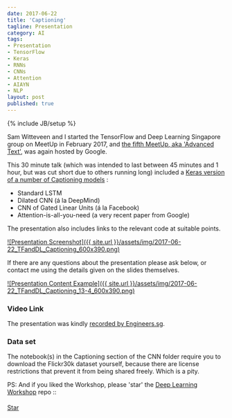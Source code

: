 ```yaml
---
date: 2017-06-22
title: 'Captioning'
tagline: Presentation
category: AI
tags:
- Presentation
- TensorFlow
- Keras
- RNNs
- CNNs
- Attention
- AIAYN
- NLP
layout: post
published: true
---
```

{% include JB/setup %}


Sam Witteveen and I started the TensorFlow and Deep Learning Singapore group on MeetUp in February 2017,
and [the fifth MeetUp, aka 'Advanced Text'](https://www.meetup.com/TensorFlow-and-Deep-Learning-Singapore/events/240386386/),
was again hosted by Google.

This 30 minute talk (which was intended to last between 45 minutes and 1 hour, but was cut short due to others running long) included a 
<a href="https://github.com/mdda/deep-learning-workshop/blob/master/notebooks/2-CNN/7-Captioning/4-run-captioning.ipynb" target="_blank">
Keras version of a number of Captioning models</a>  :

*  Standard LSTM 
*  Dilated CNN (&aacute; la DeepMind)
*  CNN of Gated Linear Units (&aacute; la Facebook)
*  Attention-is-all-you-need (a very recent paper from Google)

The presentation also includes links to the relevant code at suitable points.

<a href="http://redcatlabs.com/2017-06-22_TFandDL_Captioning/" target="_blank">
![Presentation Screenshot]({{ site.url }}/assets/img/2017-06-22_TFandDL_Captioning_600x390.png)
</a>

If there are any questions about the presentation please ask below, 
or contact me using the details given on the slides themselves.

<a href="http://redcatlabs.com/2017-06-22_TFandDL_Captioning/#/13/4" target="_blank">
![Presentation Content Example]({{ site.url }}/assets/img/2017-06-22_TFandDL_Captioning_13-4_600x390.png)
</a>

### Video Link

The presentation was kindly 
<a href="https://engineers.sg/video/advanced-text-language-captioning-tensorflow-and-deep-learning-singapore--1861" target="_blank">recorded by Engineers.sg</a>.

### Data set

The notebook(s) in the Captioning section of the CNN folder require you to download the Flickr30k
dataset yourself, because there are license restrictions that prevent it from being shared freely.  Which is a pity.



PS:  And if you liked the Workshop, please 'star' the <a href="https://github.com/mdda/deep-learning-workshop" target="_blank">Deep Learning Workshop</a> repo ::
<!-- From :: https://buttons.github.io/ -->
<!-- Place this tag where you want the button to render. -->
<span style="position:relative;top:5px;">
<a aria-label="Star mdda/deep-learning-workshop on GitHub" data-count-aria-label="# stargazers on GitHub" data-count-api="/repos/mdda/deep-learning-workshop#stargazers_count" data-count-href="/mdda/deep-learning-workshop/stargazers" data-icon="octicon-star" href="https://github.com/mdda/deep-learning-workshop" class="github-button">Star</a>
<!-- Place this tag right after the last button or just before your close body tag. -->
<script async defer id="github-bjs" src="https://buttons.github.io/buttons.js"></script>
</span>


